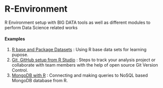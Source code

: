# R-Environment
R Environment setup with BIG DATA tools as well as different modules to perform Data Science related works

#### Examples
1. [R base and Package Datasets](Available_Datasets_in_R.md) : Using R base data sets for learning pupose.
2. [Git, GitHub setup from R Studio](Ex1_GitHub_Setup.md) : Steps to track your analysis project or collaborate with team members with the help of open source Git Version Control.
3. [MongoDB with R](Ex2_MongoDB_connection.md) : Connecting and making queries to NoSQL based MongoDB database from R.